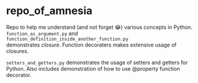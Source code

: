 # repo_of_amnesia
Repo to help me understand (and not forget :joy:) various concepts in Python.
```function_as_argument.py``` and  
```function_definition_inside_another_function.py```  
demonstrates *closure*.  Function decoraters makes extensive usage of closures.  

```setters_and_getters.py``` demonstrates the usage of setters and getters for Python.  Also includes demonstration of how to use @property function decorator.
